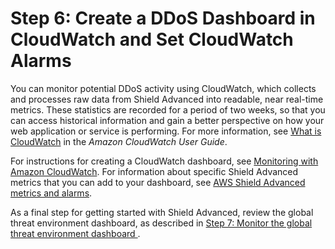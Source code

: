 # Step 6: Create a DDoS Dashboard in CloudWatch and Set CloudWatch Alarms<a name="deploy-waf-dashboard"></a>

You can monitor potential DDoS activity using CloudWatch, which collects and processes raw data from Shield Advanced into readable, near real\-time metrics\. These statistics are recorded for a period of two weeks, so that you can access historical information and gain a better perspective on how your web application or service is performing\. For more information, see [What is CloudWatch](https://docs.aws.amazon.com/AmazonCloudWatch/latest/DeveloperGuide/WhatIsCloudWatch.html) in the *Amazon CloudWatch User Guide*\.

For instructions for creating a CloudWatch dashboard, see [Monitoring with Amazon CloudWatch](monitoring-cloudwatch.md)\. For information about specific Shield Advanced metrics that you can add to your dashboard, see [AWS Shield Advanced metrics and alarms](monitoring-cloudwatch.md#set-ddos-alarms)\. 

As a final step for getting started with Shield Advanced, review the global threat environment dashboard, as described in [Step 7: Monitor the global threat environment dashboard ](monitor-global-dashboard.md)\.